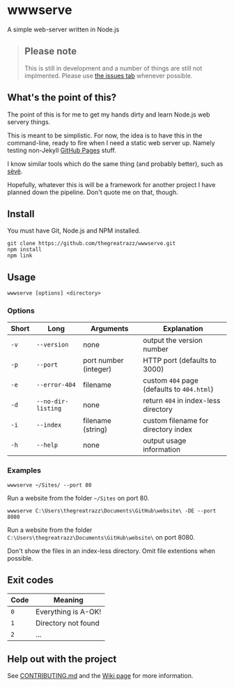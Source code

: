 # wwwserve
A simple web-server written in Node.js

> ## Please note
>
> This is still in development and a number of things are still not implmented.
> Please use [the issues tab](https://github.com/thegreatrazz/wwwserve/issues) whenever possible.

## What's the point of this?
The point of this is for me to get my hands dirty and learn Node.js web servery things.

This is meant to be simplistic. For now, the idea is to have this in the command-line, ready to
fire when I need a static web server up. Namely testing non-Jekyll [GitHub Pages](https://pages.github.com/) stuff.

I know similar tools which do the same thing (and probably better), such as [sèvè](https://github.com/leny/seve).

Hopefully, whatever this is will be a framework for another project I have planned down the pipeline. Don't quote me on that, though.

## Install
You must have Git, Node.js and NPM installed.
```
git clone https://github.com/thegreatrazz/wwwserve.git
npm install
npm link
```

## Usage
```
wwwserve [options] <directory>
```
### Options
| Short | Long               | Arguments             | Explanation                                  |
|-------|--------------------|-----------------------|----------------------------------------------|
| `-v`  | `--version`        | none                  | output the version number                    |
| `-p`  | `--port`           | port number (integer) | HTTP port (defaults to 3000)                 |
| `-e`  | `--error-404`      | filename              | custom `404` page (defaults to `404.html`)   |
| `-d`  | `--no-dir-listing` | none                  | return `404` in index-less directory         |
| `-i`  | `--index`          | filename (string)     | custom filename for directory index          |
| `-h`  | `--help`           | none                  | output usage information                     |

### Examples
```
wwwserve ~/Sites/ --port 80
```
Run a website from the folder `~/Sites` on port 80.

```
wwwserve C:\Users\thegreatrazz\Documents\GitHub\website\ -DE --port 8080
```
Run a website from the folder `C:\Users\thegreatrazz\Documents\GitHub\website\` on port 8080.

Don't show the files in an index-less directory. Omit file extentions when possible.

## Exit codes
| Code | Meaning             |
|------|---------------------|
| `0`  | Everything is A-OK! |
| `1`  | Directory not found |
| `2`  | ...                 |

## Help out with the project
See [CONTRIBUTING.md](CONTRIBUTING.md) and the [Wiki page](https://github.com/thegreatrazz/wwwserve/wiki/Contributions) for more information.
